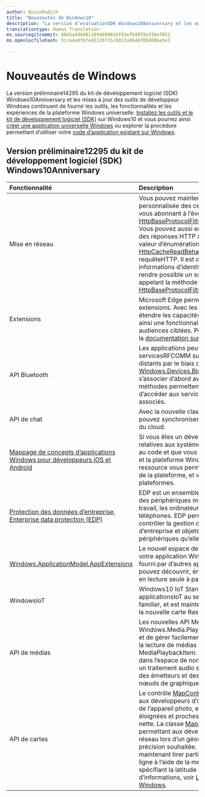```yaml
---
author: QuinnRadich
title: "Nouveautés de Windows10"
description: "La version d’évaluationSDK Windows10Anniversary et les outils de développement offrent outils, fonctions et expertise sur la plateforme Windows universelle."
translationtype: Human Translation
ms.sourcegitcommit: 46b5ad404811894899810f83efb9970e338e7051
ms.openlocfilehash: 5cce4a0fbfe85126f15cb013a9b46f058006a5e1

---
```


# Nouveautés de Windows

La version préliminaire14295 du kit de développement logiciel (SDK) Windows10Anniversary et les mises à jour des outils de développeur Windows continuent de fournir les outils, les fonctionnalités et les expériences de la plateforme Windows universelle. [Installez les outils et le kit de développement logiciel (SDK)](https://developer.microsoft.com/en-us/windows/downloads#_blank) sur Windows10 et vous pourrez ainsi [créer une application universelle Windows](https://msdn.microsoft.com/library/windows/apps/bg124288) ou explorer la procédure permettant d’utiliser votre [code d’application existant sur Windows](https://msdn.microsoft.com/library/windows/apps/mt238321).

## Version préliminaire12295 du kit de développement logiciel (SDK) Windows10Anniversary

Fonctionnalité | Description
 :---- | :----
Mise en réseau | Vous pouvez maintenant fournir votre propre validation personnalisée des certificats SSL/TLS de serveur en vous abonnant à l’événement [HttpBaseProtocolFilter.ServerCustomValidationRequest](https://msdn.microsoft.com/library/windows/apps/windows.web.http.filters.httpbaseprotocolfilter.aspx#_blank). Vous pouvez aussi entièrement désactiver la lecture des réponses HTTP à partir du cache en spécifiant la valeur d’énumération [HttpCacheReadBehavior.NoCache](https://msdn.microsoft.com/library/windows/apps/windows.web.http.filters.httpcachereadbehavior.aspx#_blank) dans une requêteHTTP. Il est désormais possible d’effacer les informations d’identification d’authentification pour rendre possible un scénario de «fin de session» en appelant la méthode [HttpBaseProtocolFilter.ClearAuthenticationCache](https://msdn.microsoft.com/library/windows/apps/windows.web.http.filters.httpbaseprotocolfilter.aspx#_blank).
Extensions | Microsoft Edge permet désormais d’utiliser des extensions. Avec les extensions, les utilisateurs peuvent étendre les capacités de MicrosoftEdge, fournissant ainsi une fonctionnalité de niche essentielle pour les audiences ciblées. Pour plus d’informations, consultez la [documentation sur les extensions](https://developer.microsoft.com/en-us/microsoft-edge/platform/documentation/extensions/#_blank).
API Bluetooth | Les applications peuvent maintenant accéder aux servicesRFCOMM sur des périphériques Bluetooth distants par le biais de [Windows.Devices.Bluetooth et Windows.Devices.Bluetooth.Rfcomm](https://msdn.microsoft.com/library/windows/apps/windows.devices.bluetooth.aspx#_blank) sans avoir à s’associer d’abord avec le périphérique. De nouvelles méthodes permettent aux applications de rechercher et d’accéder aux services RFCOMM sur des appareils non associés.
API de chat | Avec la nouvelle classe [ChatSyncManager](https://msdn.microsoft.com/library/windows/apps/mt414181.aspx#_blank), vous pouvez synchroniser des SMS à destination et à partir du cloud.
[Mappage de concepts d’applications Windows pour développeurs iOS et Android](https://msdn.microsoft.com/windows/uwp/porting/android-ios-uwp-map#_blank) | Si vous êtes un développeur doté de compétences relatives aux systèmes d’exploitation Android ou iOS et au code et que vous souhaitez migrer vers Windows10 et la plateforme Windows universelle (UWP), cette ressource vous permettra de mapper les fonctionnalités de la plateforme, et vos connaissances, entre les trois plateformes.
[Protection des données d’entreprise, Enterprise data protection (EDP)](https://msdn.microsoft.com/windows/uwp/enterprise/edp-hub?branch=build2016#_blank) | EDP est un ensemble de fonctionnalités pour la gestion des périphériques mobiles (GPM) sur les postes de travail, les ordinateurs de bureau, les tablettes et les téléphones. EDP permet à une entreprise de mieux contrôler la gestion de ses données (fichiers d’entreprise et objets Blob relatifs aux données) sur les périphériques qu’elle gère.
[Windows.ApplicationModel.AppExtensions](https://msdn.microsoft.com/library/windows/apps/windows.applicationmodel.appextensions.aspx#_blank) | Le nouvel espace de noms AppExtensions permet à votre application Windows Store d’héberger le contenu fourni par d’autres applications Windows Store. Vous pouvez découvrir, énumérer et accéder à du contenu en lecture seule à partir de ces applications.
WindowsIoT | Windows10 IoT Standard vous permet de créer des applicationsIoT au sein de l’environnement Windows familier, et est maintenant disponible sur RaspberryPi3, la nouvelle carte RaspberryPi.
API de médias | Les nouvelles API MediaBreak dans l’espace de noms Windows.Media.Playback vous permettent de planifier et de gérer facilement les coupures de médias lors de la lecture de médias à l’aide de MediaSource et MediaPlaybackItem. Les nouvelles API AudioGraph dans l’espace de noms Windows.Media.Audio ajoutent un traitement audio spatial qui vous permet d’attribuer des émetteurs et des écouteurs en position3D aux nœuds de graphiques audio.
API de cartes | Le contrôle [MapControl](https://msdn.microsoft.com/library/windows/apps/windows.ui.xaml.controls.maps.mapcontrol.aspx#_blank) a été amélioré pour permettre aux développeurs d’obtenir une région visible proche de l’appareil photo, en excluant les régions très éloignées et proches de l’horizon dans une vue très nette. La classe [MapLocationFinder](https://msdn.microsoft.com/library/windows/apps/windows.services.maps.maplocationfinder.aspx#_blank) a été étendue, permettant aux développeurs d’optimiser le trafic réseau lors d’un géocodage inverse en spécifiant une précision souhaitée. Les développeurs peuvent maintenant tirer parti du téléchargement de cartes hors ligne à l’aide de la méthode [LaunchUriAsync](https://msdn.microsoft.com/library/windows/apps/hh701480.aspx#_blank) et en spécifiant la latitude et la longitude. Pour plus d’informations, voir [Lancer l’application Cartes Windows](https://msdn.microsoft.com/windows/uwp/launch-resume/launch-maps-app#_blank).



<!--HONumber=Jun16_HO4-->


